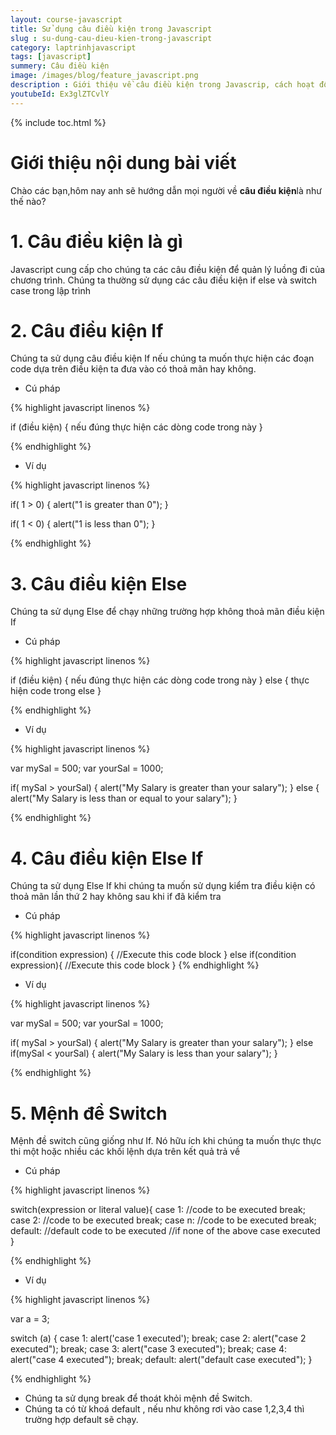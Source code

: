 ```yaml
---
layout: course-javascript
title: Sử dụng câu điều kiện trong Javascript 
slug : su-dung-cau-dieu-kien-trong-javascript
category: laptrinhjavascript
tags: [javascript]
summery: Câu điều kiện   
image: /images/blog/feature_javascript.png
description : Giới thiệu về câu điều kiện trong Javascrip, cách hoạt động của câu điều kiện trong Javascript
youtubeId: Ex3glZTCvlY
---
```


{% include toc.html %}

# **Giới thiệu nội dung bài viết**

Chào các bạn,hôm nay anh sẽ hướng dẫn mọi người về <b>câu điều kiện</b>là như thế nào?

# **1. Câu điều kiện là gì**

Javascript cung cấp cho chúng ta các câu điều kiện để quản lý luồng đi của chương trình. Chúng ta thường sử dụng các câu điều kiện if else và switch case trong lập trình


# **2. Câu điều kiện If**

Chúng ta sử dụng câu điều kiện If nếu chúng ta muốn thực hiện các đoạn code dựa trên điều kiện ta đưa vào có thoả mãn hay không.

- Cú pháp

{% highlight javascript  linenos %}

 if (điều kiện) {
   nếu đúng thực hiện các dòng code trong này
 }

{% endhighlight %}

- Ví dụ

{% highlight javascript  linenos %}

if( 1 > 0)
{
    alert("1 is greater than 0");
}

if( 1 < 0)
{
    alert("1 is less than 0");
}

{% endhighlight %}

# **3. Câu điều kiện Else**

Chúng ta sử dụng Else để chạy những trường hợp không thoả mãn điều kiện If

- Cú pháp

{% highlight javascript  linenos %}

 if (điều kiện) {
   nếu đúng thực hiện các dòng code trong này
 } else {
   thực hiện code trong else
}

{% endhighlight %}

- Ví dụ 

{% highlight javascript  linenos %}

var mySal = 500;
var yourSal = 1000;

if( mySal > yourSal)
{
    alert("My Salary is greater than your salary");
}
else
{
    alert("My Salary is less than or equal to your salary");
}

{% endhighlight %}

# **4. Câu điều kiện Else If**

Chúng ta sử dụng Else If khi chúng ta muốn sử dụng kiểm tra điều kiện có thoả mãn lần thứ 2 hay không sau khi if đã kiểm tra

- Cú pháp

{% highlight javascript  linenos %}

if(condition expression)
{
    //Execute this code block
}
else if(condition expression){ 
    //Execute this code block
}
{% endhighlight %}

- Ví dụ 

{% highlight javascript  linenos %}

var mySal = 500;
var yourSal = 1000;

if( mySal > yourSal)
{
    alert("My Salary is greater than your salary");
}
else if(mySal < yourSal)
{
    alert("My Salary is less than your salary");
}

{% endhighlight %}

# **5. Mệnh đề Switch**

Mệnh đề switch cũng giống như If. Nó hữu ích khi chúng ta muốn thực thực thi một hoặc nhiều các khối lệnh dựa trên kết quả trả về

- Cú pháp

{% highlight javascript  linenos %}

switch(expression or literal value){
    case 1:
        //code to be executed
      break;
    case 2:
        //code to be executed
        break;
    case n:
        //code to be executed
        break;
    default:
        //default code to be executed 
        //if none of the above case executed
}

{% endhighlight %}

- Ví dụ 

{% highlight javascript  linenos %}

var a = 3;

switch (a) {
    case 1:
        alert('case 1 executed');
        break;
    case 2:
        alert("case 2 executed");
        break;
   case 3:
        alert("case 3 executed");
        break;
    case 4:
        alert("case 4 executed");
        break;
    default:
        alert("default case executed");
}

{% endhighlight %}

- Chúng ta sử dụng break để thoát khỏi mệnh đề Switch.
- Chúng ta có từ khoá default , nếu như không rơi vào case 1,2,3,4 thì trường hợp default sẽ chạy.









